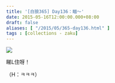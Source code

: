 ```yaml
---
title: '[白狼365] Day136：瞄～'
date: 2015-05-16T12:00:00.000+08:00
draft: false
aliases: [ "/2015/05/365-day136.html" ]
tags : [collections - zaku]
---
```


![](/images/zaku136.jpg)

睇L住呀！  
  
（H：ㅋㅋㅋ）

